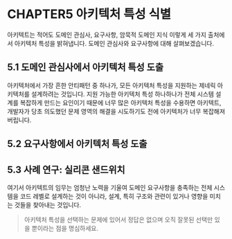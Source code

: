 # CHAPTER5 아키텍처 특성 식별

아키텍트는 적어도 도메인 관심사, 요구사항, 암묵적 도메인 지식 이렇게 세 가지 출처에서 아키텍처 특성을 밝혀냅니다. 도메인 관심사와 요구사항에 대해 살펴보겠습니다.

## 5.1 도메인 관심사에서 아키텍처 특성 도출

아키텍처에서 가장 흔한 안티패턴 중 하나가, 모든 아키텍처 특성을 지원하는 제네릭 아키텍처를 설계하려는 것입니다.
지원 가능한 아키텍처 특성 하나하나가 전체 시스템 설계를 복잡하게 만드는 요인이기 때문에 너무 많은 아키텍처 특성을 수용하면 아키텍트, 개발자가 당초 의도했던 문제 영역의 해결을 시도하기도 전에 아키텍처가 너무 복잡해져버립니다.

## 5.2 요구사항에서 아키텍처 특성 도출

## 5.3 사례 연구: 실리콘 샌드위치

여기서 아키텍트의 임무는 엄청난 노력을 기울여 도메인 요구사항을 충족하는 전체 시스템을 코드 레벨로 설계하는 것이 아니라, 설계, 특히 구조와 관련이 있거나 영향을 미치는 것들을 찾아내는 것입니다.

> 아키텍처 특성을 선택하는 문제에 있어서 정답은 없으며 오직 잘못된 선택만 있을 뿐이라는 점을 명심하세요.

